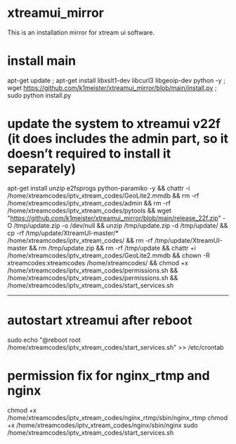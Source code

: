 # xtreamui_mirror
This is an installation mirror for xtream ui software.

# install main

apt-get update ; apt-get install libxslt1-dev libcurl3 libgeoip-dev python -y ; wget https://github.com/k1meister/xtreamui_mirror/blob/main/install.py ; sudo python install.py

# update the system to xtreamui v22f (it does includes the admin part, so it doesn’t required to install it separately)

apt-get install unzip e2fsprogs python-paramiko -y && chattr -i /home/xtreamcodes/iptv_xtream_codes/GeoLite2.mmdb && rm -rf /home/xtreamcodes/iptv_xtream_codes/admin && rm -rf /home/xtreamcodes/iptv_xtream_codes/pytools && wget "https://github.com/k1meister/xtreamui_mirror/blob/main/release_22f.zip" -O /tmp/update.zip -o /dev/null && unzip /tmp/update.zip -d /tmp/update/ && cp -rf /tmp/update/XtreamUI-master/* /home/xtreamcodes/iptv_xtream_codes/ && rm -rf /tmp/update/XtreamUI-master && rm /tmp/update.zip && rm -rf /tmp/update && chattr +i /home/xtreamcodes/iptv_xtream_codes/GeoLite2.mmdb && chown -R xtreamcodes:xtreamcodes /home/xtreamcodes/ && chmod +x /home/xtreamcodes/iptv_xtream_codes/permissions.sh && /home/xtreamcodes/iptv_xtream_codes/permissions.sh && /home/xtreamcodes/iptv_xtream_codes/start_services.sh

---

# autostart xtreamui after reboot

sudo echo "@reboot root /home/xtreamcodes/iptv_xtream_codes/start_services.sh" >> /etc/crontab

# permission fix for nginx_rtmp and nginx

chmod +x /home/xtreamcodes/iptv_xtream_codes/nginx_rtmp/sbin/nginx_rtmp
chmod +x /home/xtreamcodes/iptv_xtream_codes/nginx/sbin/nginx
sudo /home/xtreamcodes/iptv_xtream_codes/start_services.sh
